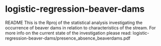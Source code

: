 # logistic-regression-beaver-dams

README
This is the Rproj of the statistical analysis investigating the occurrence of beaver dams in relation to characteristics of the stream.
For more info on the current state of the investigation please read:
 logistic-regression-beaver-dams/presence_absence_beaverdams.pdf 
